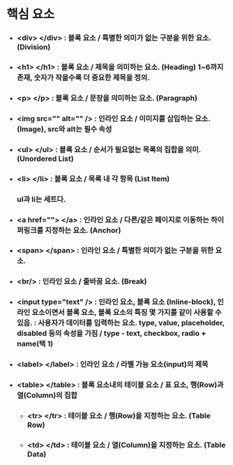 # 핵심 요소

- ### \<div> \</div> : 블록 요소 / 특별한 의미가 없는 구분을 위한 요소. (Division)

- ### \<h1> \</h1> : 블록 요소 / 제목을 의미하는 요소. (Heading) 1~6까지 존재, 숫자가 작을수록 더 중요한 제목을 정의.

- ### \<p> \</p> : 블록 요소 / 문장을 의미하는 요소. (Paragraph)

- ### \<img src="" alt="" /> : 인라인 요소 / 이미지를 삽입하는 요소. (Image), src와 alt는 필수 속성

- ### \<ul> \</ul> : 블록 요소 / 순서가 필요없는 목록의 집합을 의미. (Unordered List)

- ### \<li> \</li> : 블록 요소 / 목록 내 각 항목 (List Item)

  ### ul과 li는 세트다.

- ### \<a href=""> \</a> : 인라인 요소 / 다른/같은 페이지로 이동하는 하이퍼링크를 지정하는 요소. (Anchor)

- ### \<span> \</span> : 인라인 요소 / 특별한 의미가 없는 구분을 위한 요소.

- ### \<br/> : 인라인 요소 / 줄바꿈 요소. (Break)

- ### \<input type="text" /> : 인라인 요소, 블록 요소 (Inline-block), 인라인 요소이면서 블록 요소, 블록 요소의 특징 몇 가지를 같이 사용할 수 있음. : 사용자가 데이터를 입력하는 요소. type, value, placeholder, disabled 등의 속성을 가짐 / type - text, checkbox, radio + name(택 1)

- ### \<label> \</label> : 인라인 요소 / 라벨 가능 요소(input)의 제목

- ### \<table> \</table> : 블록 요소내의 테이블 요소 / 표 요소, 행(Row)과 열(Column)의 집합

  - ### \<tr> \</tr> : 테이블 요소 / 행(Row)을 지정하는 요소. (Table Row)

  - ### \<td> \</td> : 테이블 요소 / 열(Column)을 지정하는 요소. (Table Data)

